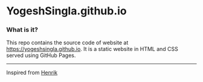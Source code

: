 # YogeshSingla.github.io

### What is it?  
This repo contains the source code of website at https://yogeshsingla.github.io. It is a static website in HTML and CSS served using GitHub Pages.  
* * *
Inspired from [Henrik](https://henrik.nyh.se)
